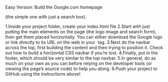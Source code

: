 Easy Version: Build the Google.com homepage

(the simple one with just a search box).

1.Inside your project folder, create your index.html file
2.Start with just putting the main elements on the page (the logo image and search form), then get them placed horizontally. You can either download the Google logo or link directly to its URL on the web in your <img> tag.
3.Next do the navbar across the top, first building the content and then trying to position it. Check out how to build a horizontal CSS navbar if you’re lost.
4.Finally, put in the footer, which should be very similar to the top navbar.
5.In general, do as much on your own as you can before relying on the developer tools (or viewing the page’s source code) to help you along.
6.Push your project to GitHub using the instructions above!